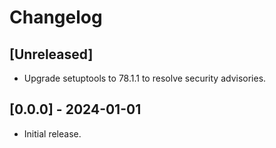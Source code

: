 # Changelog

## [Unreleased]

- Upgrade setuptools to 78.1.1 to resolve security advisories.

## [0.0.0] - 2024-01-01
- Initial release.
